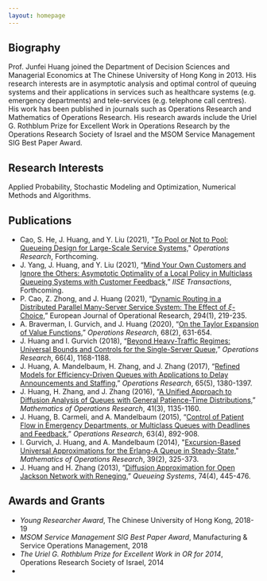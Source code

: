 ```yaml
---
layout: homepage
---
```


## Biography

Prof. Junfei Huang joined the Department of Decision Sciences and Managerial Economics at The Chinese University of Hong Kong in 2013. His research interests are in asymptotic analysis and optimal control of queuing systems and their applications in services such as healthcare systems (e.g. emergency departments) and tele-services (e.g. telephone call centres). His work has been published in journals such as Operations Research and Mathematics of Operations Research. His research awards include the Uriel G. Rothblum Prize for Excellent Work in Operations Research by the Operations Research Society of Israel and the MSOM Service Management SIG Best Paper Award.

## Research Interests

Applied Probability, Stochastic Modeling and Optimization, Numerical Methods and Algorithms.

<!-- ## Working Papers

- "[A Working Paper](https://rdcu.be/cc2CP)" -->

## Publications

- Cao, S. He, J. Huang, and Y. Liu (2021), "[To Pool or Not to Pool: Queueing Design for Large-Scale Service Systems,](https://doi.org/10.1287/opre.2019.1976)" *Operations Research*, Forthcoming.
- J. Yang, J. Huang, and Y. Liu (2021), “[Mind Your Own Customers and Ignore the Others: Asymptotic Optimality of a Local Policy in Multiclass Queueing Systems with Customer Feedback,]()” *IISE Transactions*, Forthcoming.
- P. Cao, Z. Zhong, and J. Huang (2021), “[Dynamic Routing in a Distributed Parallel Many-Server Service System: The Effect of $\xi$-Choice,](https://doi.org/10.1016/j.ejor.2021.01.026)” European Journal of Operational Research, 294(1), 219-235.
- A. Braverman, I. Gurvich, and J. Huang (2020), “[On the Taylor Expansion of Value Functions,](https://doi.org/10.1287/opre.2019.1903)” *Operations Research*, 68(2), 631-654.
- J. Huang and I. Gurvich (2018), “[Beyond Heavy-Traffic Regimes: Universal Bounds and Controls for the Single-Server Queue,](https://doi.org/10.1287/opre.2017.1715)” *Operations Research*, 66(4), 1168-1188.
- J. Huang, A. Mandelbaum, H. Zhang, and J. Zhang (2017), “[Refined Models for Efficiency-Driven Queues with Applications to Delay Announcements and Staffing,](https://doi.org/10.1287/opre.2017.1619)” *Operations Research*, 65(5), 1380-1397.
- J. Huang, H. Zhang, and J. Zhang (2016), “[A Unified Approach to Diffusion Analysis of Queues with General Patience-Time Distributions,]()” *Mathematics of Operations Research*, 41(3), 1135-1160.
- J. Huang, B. Carmeli, and A. Mandelbaum (2015), “[Control of Patient Flow in Emergency Departments, or Multiclass Queues with Deadlines and Feedback,]()” *Operations Research*, 63(4), 892-908.
- I. Gurvich, J. Huang, and A. Mandelbaum (2014), "[Excursion-Based Universal Approximations for the Erlang-A Queue in Steady-State,](https://doi.org/10.1287/moor.2013.0606)" *Mathematics of Operations Research*, 39(2), 325-373.
- J. Huang and H. Zhang (2013), “[Diffusion Approximation for Open Jackson Network with Reneging,]()” *Queueing Systems*, 74(4), 445-476.

## Awards and Grants

- *Young Researcher Award*, The Chinese University of Hong Kong, 2018-19
- *MSOM Service Management SIG Best Paper Award*, Manufacturing & Service Operations Management, 2018
- *The Uriel G. Rothblum Prize for Excellent Work in OR for 2014*, Operations Research Society of Israel, 2014
- 